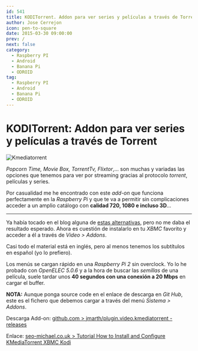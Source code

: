 ```yaml
---
id: 541
title: KODITorrent. Addon para ver series y películas a través de Torrent
author: Jose Cerrejon
icon: pen-to-square
date: 2015-03-30 09:00:00
prev: /
next: false
category:
  - Raspberry PI
  - Android
  - Banana Pi
  - ODROID
tag:
  - Raspberry PI
  - Android
  - Banana Pi
  - ODROID
---
```


# KODITorrent: Addon para ver series y películas a través de Torrent

![Kmediatorrent](/images/2015/03/Kmediatorrent.png)

*Popcorn Time, Movie Box, TorrentTv, Flixtor*,... son muchas y variadas las opciones que tenemos para ver por streaming gracias al protocolo *torrent*, películas y series.

Por casualidad me he encontrado con este *add-on* que funciona perfectamente en la *Raspberry Pi* y que te va a permitir sin complicaciones acceder a un amplio catálogo con **calidad 720, 1080 e incluso 3D**...

- - -
Ya había tocado en el blog alguna de [estas alternativas](/post.php?id=474), pero no me daba el resultado esperado. Ahora es cuestión de instalarlo en tu *XBMC* favorito y acceder a él a través de *Video > Addons*.

Casi todo el material está en inglés, pero al menos tenemos los subtítulos en español (yo lo prefiero).

Los menús se cargan rápido en una *Raspberry Pi 2* sin overclock. Yo lo he probado con *OpenELEC 5.0.6* y a la hora de buscar las *semillas* de una película, suele tardar unos **40 segundos con una conexión a 20 Mbps** en cargar el buffer.

**NOTA:** Aunque ponga source code en el enlace de descarga en *Git Hub*, este es el fichero que debemos cargar a través del menú *Sistema > Addons*.

Descarga Add-on: [github.com > jmarth/plugin.video.kmediatorrent - releases](https://github.com/jmarth/plugin.video.kmediatorrent/releases)

Enlace: [seo-michael.co.uk > Tutorial How to Install and Configure KMediaTorrent XBMC Kodi](https://seo-michael.co.uk/how-to-install-kmediatorrent-for-xbmc-kodi/)